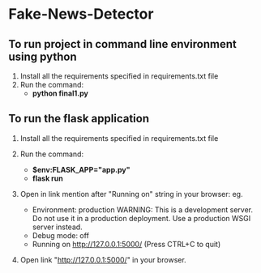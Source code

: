 # Fake-News-Detector
## To run project in command line environment using python
1. Install all the requirements specified in requirements.txt file 
2. Run the command:
   * **python final1.py**
    
## To run the flask application
1. Install all the requirements specified in requirements.txt file 
2. Run the command:
    * **$env:FLASK_APP="app.py"**
    * **flask run**
3. Open in link mention after "Running on" string in your browser:
  eg.
   * Environment: production
     WARNING: This is a development server. Do not use it in a production deployment.
      Use a production WSGI server instead.
   * Debug mode: off
   * Running on http://127.0.0.1:5000/ (Press CTRL+C to quit)
 
 4. Open link "http://127.0.0.1:5000/" in your browser.

